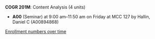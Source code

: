 **COGR 201M**: Content Analysis (4 units)

- **A00** (Seminar) at 9:00 am–11:50 am on Friday at MCC 127 by Hallin, Daniel C (A00894868)

[Enrollment numbers over time](./COGR201M.tsv)
